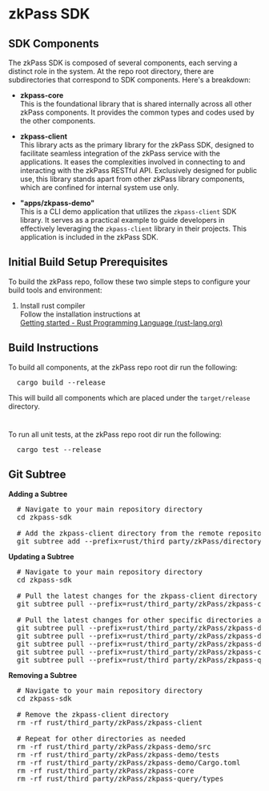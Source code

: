 # zkPass SDK

## SDK Components

The zkPass SDK is composed of several components, each serving a distinct role in the system. At the repo root directory, there are subdirectories that correspond to SDK components.  Here's a breakdown:

- **zkpass-core**  
 This is the foundational library that is shared internally across all other zkPass components. It provides the common types and codes used by the other components. 

- **zkpass-client**  
 This library acts as the primary library for the zkPass SDK, designed to facilitate seamless integration of the zkPass service with the applications. It eases the complexities involved in connecting to and interacting with the zkPass RESTful API. Exclusively designed for public use, this library stands apart from other zkPass library components, which are confined for internal system use only.

- **"apps/zkpass-demo"**  
This is a CLI demo application that utilizes the `zkpass-client` SDK library. It serves as a practical example to guide developers in effectively leveraging the `zkpass-client` library in their projects. This application is included in the zkPass SDK.

## Initial Build Setup Prerequisites
To build the zkPass repo, follow these two simple steps to configure your build tools and environment:
1. Install rust compiler  
   Follow the installation instructions at  
   [Getting started - Rust Programming Language (rust-lang.org)](https://www.rust-lang.org/learn/get-started)

## Build Instructions

To build all components, at the zkPass repo root dir run the following:
<pre>
  cargo build --release  
</pre>
This will build all components which are placed under the `target/release` directory.

#
To run all unit tests, at the zkPass repo root dir run the following:
<pre>
  cargo test --release  
</pre>

## Git Subtree

**Adding a Subtree**
<pre>
  # Navigate to your main repository directory
  cd zkpass-sdk
    
  # Add the zkpass-client directory from the remote repository as a subtree
  git subtree add --prefix=rust/third_party/zkPass/directory_name https://github.com/GDP-ADMIN/zkPass.git development --squash
</pre>

**Updating a Subtree**
<pre>
  # Navigate to your main repository directory
  cd zkpass-sdk

  # Pull the latest changes for the zkpass-client directory from the remote repository
  git subtree pull --prefix=rust/third_party/zkPass/zkpass-client https://github.com/GDP-ADMIN/zkPass.git development --squash

  # Pull the latest changes for other specific directories as needed
  git subtree pull --prefix=rust/third_party/zkPass/zkpass-demo/src https://github.com/GDP-ADMIN/zkPass.git development --squash
  git subtree pull --prefix=rust/third_party/zkPass/zkpass-demo/tests https://github.com/GDP-ADMIN/zkPass.git development --squash
  git subtree pull --prefix=rust/third_party/zkPass/zkpass-demo/Cargo.toml https://github.com/GDP-ADMIN/zkPass.git development --squash
  git subtree pull --prefix=rust/third_party/zkPass/zkpass-core https://github.com/GDP-ADMIN/zkPass.git development --squash
  git subtree pull --prefix=rust/third_party/zkPass/zkpass-query/types https://github.com/GDP-ADMIN/zkPass.git development --squash
</pre>

**Removing a Subtree**
<pre>
  # Navigate to your main repository directory
  cd zkpass-sdk

  # Remove the zkpass-client directory
  rm -rf rust/third_party/zkPass/zkpass-client

  # Repeat for other directories as needed
  rm -rf rust/third_party/zkPass/zkpass-demo/src
  rm -rf rust/third_party/zkPass/zkpass-demo/tests
  rm -rf rust/third_party/zkPass/zkpass-demo/Cargo.toml
  rm -rf rust/third_party/zkPass/zkpass-core
  rm -rf rust/third_party/zkPass/zkpass-query/types
</pre>




